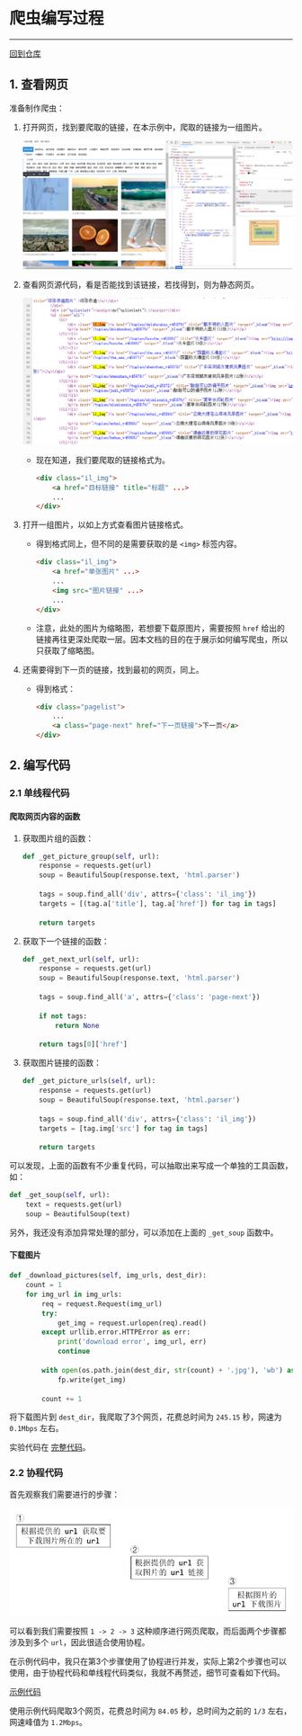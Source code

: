 # 爬虫编写过程

---

[回到仓库](../README.md)

## 1. 查看网页

准备制作爬虫：

1. 打开网页，找到要爬取的链接，在本示例中，爬取的链接为一组图片。
    
    ![查看方式](./img/find_img_group_tag.png)

1. 查看网页源代码，看是否能找到该链接，若找得到，则为静态网页。
    
    ![检查网页](./img/check_img_group_tag.png)

    * 现在知道，我们要爬取的链接格式为。
      ```html
      <div class="il_img">
          <a href="目标链接" title="标题" ...>
          ...
      </div>
      ```

1. 打开一组图片，以如上方式查看图片链接格式。

    * 得到格式同上，但不同的是需要获取的是 `<img>` 标签内容。
      ```html
      <div class="il_img">
          <a href="单张图片" ...>
          ...
          <img src="图片链接" ...>
          ...
      </div>
      ```
    
    * 注意，此处的图片为缩略图，若想要下载原图片，需要按照 `href` 给出的链接再往更深处爬取一层。因本文档的目的在于展示如何编写爬虫，所以只获取了缩略图。

1. 还需要得到下一页的链接，找到最初的网页，同上。

    * 得到格式：
      ```html
      <div class="pagelist">
          ...
          <a class="page-next" href="下一页链接">下一页</a>
      </div>
      ```

## 2. 编写代码

### 2.1 单线程代码

#### 爬取网页内容的函数

1. 获取图片组的函数：

    ```python
    def _get_picture_group(self, url):
        response = requests.get(url)
        soup = BeautifulSoup(response.text, 'html.parser')

        tags = soup.find_all('div', attrs={'class': 'il_img'})
        targets = [(tag.a['title'], tag.a['href']) for tag in tags]
        
        return targets
    ```

1. 获取下一个链接的函数：

    ```python
    def _get_next_url(self, url):
        response = requests.get(url)
        soup = BeautifulSoup(response.text, 'html.parser')

        tags = soup.find_all('a', attrs={'class': 'page-next'})
        
        if not tags:
            return None
        
        return tags[0]['href']
    ```

1. 获取图片链接的函数：

    ```python
    def _get_picture_urls(self, url):
        response = requests.get(url)
        soup = BeautifulSoup(response.text, 'html.parser')

        tags = soup.find_all('div', attrs={'class': 'il_img'})
        targets = [tag.img['src'] for tag in tags]

        return targets
    ```

可以发现，上面的函数有不少重复代码，可以抽取出来写成一个单独的工具函数，如：

```python
def _get_soup(self, url):
    text = requests.get(url)
    soup = BeautifulSoup(text)
```

另外，我还没有添加异常处理的部分，可以添加在上面的 `_get_soup` 函数中。

#### 下载图片

```python
def _download_pictures(self, img_urls, dest_dir):
    count = 1
    for img_url in img_urls:
        req = request.Request(img_url)
        try:
            get_img = request.urlopen(req).read()
        except urllib.error.HTTPError as err:
            print('download error', img_url, err)
            continue
    
        with open(os.path.join(dest_dir, str(count) + '.jpg'), 'wb') as fp:
            fp.write(get_img)
        
        count += 1
```

将下载图片到 `dest_dir`，我爬取了3个网页，花费总时间为 `245.15` 秒，网速为 `0.1Mbps` 左右。

实验代码在 [完整代码](./codes/first_code.py)。

### 2.2 协程代码

首先观察我们需要进行的步骤：

![步骤](./img/steps.png)

可以看到我们需要按照 `1 -> 2 -> 3` 这种顺序进行网页爬取，而后面两个步骤都涉及到多个 `url`，因此很适合使用协程。

在示例代码中，我只在第3个步骤使用了协程进行并发，实际上第2个步骤也可以使用，由于协程代码和单线程代码类似，我就不再赘述，细节可查看如下代码。

[示例代码](./codes/second_code.py)

使用示例代码爬取3个网页，花费总时间为 `84.05` 秒，总时间为之前的 `1/3` 左右，网速峰值为 `1.2Mbps`。